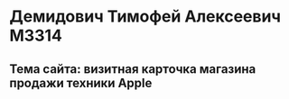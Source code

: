 # Демидович Тимофей Алексеевич М3314
## Тема сайта: визитная карточка магазина продажи техники Apple